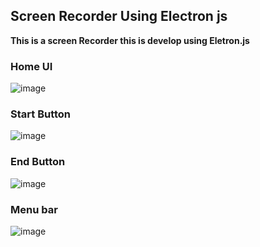 ## Screen Recorder Using Electron js
**This is a screen Recorder this is develop using Eletron.js**
### Home UI
![image](https://user-images.githubusercontent.com/62868878/123625657-98959580-d82d-11eb-9ba4-7314ae26b6fb.png)


### Start Button
![image](https://user-images.githubusercontent.com/62868878/123625764-bbc04500-d82d-11eb-95aa-b1630043f3de.png)

### End Button

![image](https://user-images.githubusercontent.com/62868878/123625805-c549ad00-d82d-11eb-9b45-d3fad486f27b.png)

### Menu bar
![image](https://user-images.githubusercontent.com/62868878/123625865-d692b980-d82d-11eb-9847-85333228aaa6.png)
